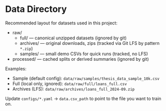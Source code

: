 # Data Directory

Recommended layout for datasets used in this project:

- raw/
  - full/ — canonical unzipped datasets (ignored by git)
  - archives/ — original downloads, zips (tracked via Git LFS by pattern `*.zip`)
  - samples/ — small demo CSVs for quick runs (tracked, no LFS)
- processed/ — cached splits or derived summaries (ignored by git)

Examples:
- Sample (default config): `data/raw/samples/thesis_data_sample_10k.csv`
- Full (local only, ignored): `data/raw/full/loans_full.csv`
- Archives (LFS): `data/raw/archives/loans_full_2024-09.zip`

Update `configs/*.yaml` → `data.csv_path` to point to the file you want to train on.
